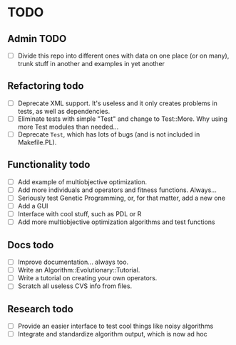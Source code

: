 TODO
====

Admin TODO
---

* [ ] Divide this repo into different ones with data on one place (or on many), trunk stuff in another and examples in yet another

Refactoring todo
---
* [ ] Deprecate XML support. It's useless and it only creates problems in
   tests, as well as dependencies.
* [ ] Eliminate tests with simple "Test" and change to Test::More. Why using more Test modules than needed... 
* [ ] Deprecate `Test`, which has lots of bugs (and is not included in Makefile.PL).

Functionality todo
---

* [ ] Add example of multiobjective optimization.
* [ ] Add more individuals and operators and fitness functions. Always...
* [ ] Seriously test Genetic Programming, or, for that matter, add a new one
* [ ] Add a GUI
* [ ] Interface with cool stuff, such as PDL or R
* [ ] Add more multiobjective optimization algorithms and test functions

Docs todo
--

* [ ] Improve documentation... always too.
* [ ] Write an Algorithm::Evolutionary::Tutorial.
* [ ] Write a tutorial on creating your own operators.
* [ ] Scratch all useless CVS info from files.

Research todo
---

* [ ] Provide an easier interface to test cool things like noisy algorithms
* [ ] Integrate and standardize algorithm output, which is now ad hoc
